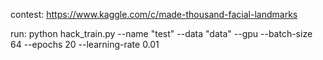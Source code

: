 contest:
https://www.kaggle.com/c/made-thousand-facial-landmarks

run:
python hack_train.py --name "test" --data "data" --gpu --batch-size 64 --epochs 20 --learning-rate 0.01
